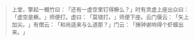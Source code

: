 
> 上堂，擎起一概竹曰：​「还有一虚空里钉得橛么？​」时有灵虚上座出众曰：​「虚空是橛。​」师便打。虚曰：​「莫错打。​」师便下座。云门偃云：​「矢上加尖。​」有僧云：​「和尚适来与么道那？​」门云：​「捶钟谢响得个虾蟆出来。​」
